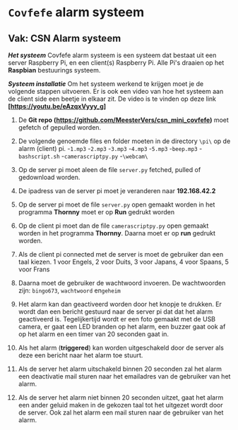 # `Covfefe` alarm systeem
## Vak: CSN Alarm systeem

**_Het systeem_**
Covfefe alarm systeem is een systeem dat bestaat uit een server Raspberry Pi, en een client(s) Raspberry Pi. Alle Pi's draaien op het **Raspbian** bestuurings systeem.

**_Systeem installatie_**
Om het systeem werkend te krijgen moet je de volgende stappen uitvoeren. Er is ook een video van hoe het systeem aan de client side een beetje in elkaar zit. De video is te vinden op deze link **[https://youtu.be/eAzqxVyyy_g]**

1. De **Git repo (https://github.com/MeesterVers/csn_mini_covfefe)** moet gefetch of gepulled worden.

2. De volgende genoemde files en folder moeten in de directory `\pi\` op de alarm (client) pi.
    -`1.mp3`
	-`2.mp3`
	-`3.mp3`
	-`4.mp3`
	-`5.mp3`
	-`beep.mp3`
	-`bashscript.sh`
	-`camerascriptpy.py`
	-`\webcam\`

3. Op de server pi moet aleen de file `server.py` fetched, pulled of gedownload worden.

4. De ipadress van de server pi moet je veranderen naar **192.168.42.2**

5. Op de server pi moet de file `server.py` open gemaakt worden in  het programma **Thornny** moet er op **Run** gedrukt worden

6. Op de client pi moet dan de file `camerascriptpy.py` open gemaakt worden in het programma **Thornny**. Daarna moet er op **run** gedrukt worden.

7. Als de client pi connected met de server is moet de gebruiker dan een taal kiezen. 1 voor Engels, 2 voor Duits, 3 voor Japans, 4 voor Spaans, 5 voor Frans

8. Daarna moet de gebruiker de wachtwoord invoeren. De wachtwoorden zijn: `bingo673`, `wachtwoord` en`geheim`

9. Het alarm kan dan geactiveerd worden door het knopje te drukken. Er wordt dan een bericht gestuurd naar de server pi dat dat het alarm geactiveerd is. Tegelijkertijd wordt er een foto gemaakt met de USB camera, er gaat een LED branden op het alarm, een buzzer gaat ook af op het alarm en een timer van 20 seconden gaat in.

10. Als het alarm (**triggered**) kan worden uitgeschakeld door de server als deze een bericht naar het alarm toe stuurt.

11. Als de server het alarm uitschakeld binnen 20 seconden zal het alarm een deactivatie mail sturen naar het emailadres van de gebruiker van het alarm.

12. Als de server het alarm niet binnen 20 seconden uitzet, gaat het alarm een ander geluid maken in de gekozen taal tot het uitgezet wordt door de server. Ook zal het alarm een mail sturen naar de gebruiker van het alarm.